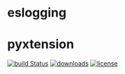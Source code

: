 # eslogging

# pyxtension
[![build Status](https://img.shields.io/pypi/status/eslogging.svg)](https://travis-ci.org/asuiu/pyxtension)
[![downloads](https://img.shields.io/pypi/dd/eslogging)](https://pypi.org/project/eslogging/)
[![license](https://img.shields.io/pypi/l/eslogging.svg)](https://pypi.org/project/eslogging/)